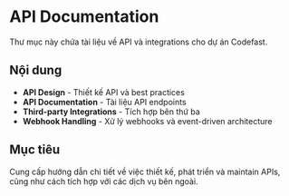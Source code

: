 # API Documentation

Thư mục này chứa tài liệu về API và integrations cho dự án Codefast.

## Nội dung

- **API Design** - Thiết kế API và best practices
- **API Documentation** - Tài liệu API endpoints
- **Third-party Integrations** - Tích hợp bên thứ ba
- **Webhook Handling** - Xử lý webhooks và event-driven architecture

## Mục tiêu

Cung cấp hướng dẫn chi tiết về việc thiết kế, phát triển và maintain APIs, cũng như cách tích hợp với các dịch vụ bên ngoài.
